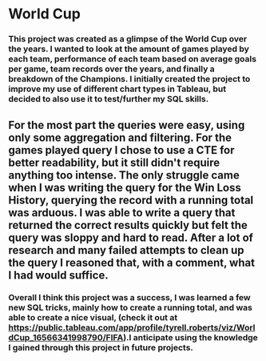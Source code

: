 # World Cup
### This project was created as a glimpse of the World Cup over the years. I wanted to look at the amount of games played by each team, performance of each team based on average goals per game, team records over the years, and finally a breakdown of the Champions. I initially created the project to improve my use of different chart types in Tableau, but decided to also use it to test/further my SQL skills. 
## For the most part the queries were easy, using only some aggregation and filtering. For the games played query I chose to use a CTE for better readability, but it still didn't require anything too intense. The only struggle came when I was writing the query for the Win Loss History, querying the record with a running total was arduous. I was able to write a query that returned the correct results quickly but felt the query was sloppy and hard to read. After a lot of research and many failed attempts to clean up the query I reasoned that, with a comment, what I had would suffice.
### Overall I think this project was a success, I was learned a few new SQL tricks, mainly how to create a running total, and was able to create a nice visual, (check it out at https://public.tableau.com/app/profile/tyrell.roberts/viz/WorldCup_16566341998790/FIFA).I anticipate using the knowledge I gained through this project in future projects. 